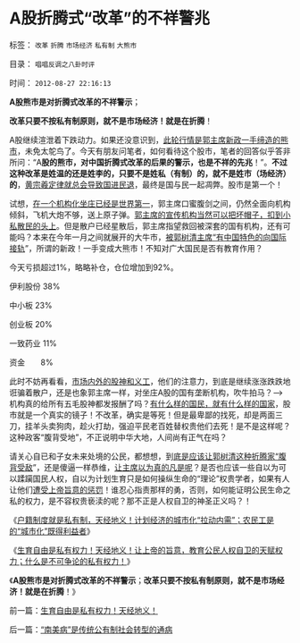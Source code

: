 # A股折腾式“改革”的不祥警兆

标签： `改革` `折腾` `市场经济` `私有制` `大熊市` 

目录： `唱唱反调之八卦时评`

时间： `2012-08-27 22:16:13`

**A股熊市是对折腾式改革的不祥警示**；

**改革只要不按私有制原则，就不是市场经济！就是在折腾**！

A股继续渲泄着下跌动力。如果还没意识到，[此轮行情是郭主席新政一手缔造的熊市](../../../2012/8/20/“建构不息，折腾不止”的新政.md)，未免太鸵鸟了。今天有朋友问笔者，如何看待这个股市，笔者的回答似乎答非所问：“A**股的熊市，对中国折腾式改革的后果的警示，也是不祥的先兆**！”。**不过这种改革是姓温的还是姓李的，只要不是姓私（有制）的，就不是姓市（场经济）的**，[黄宗羲定律就总会导致国进民退](../../../2012/8/24/黄宗羲定律的“凡是”.md)，最终是国与民一起凋弊。股市是第一个！

试想，[在一个机构化坐庄已经是世界第一](../../../2011/10/21/A股低迷为机构化“国进民退”还债.md)，郭主席口蜜腹剑之间，仍然全面向机构倾斜，飞机大炮不够，送上原子弹。[郭主席的宣传机构当然可以把坏帽子，扣到小私散民的头上](../../../2012/7/24/A股不缺钱，证监会全打跑了.md)。但是散户已经星散后，郭主席指望救回被深套的国有机构，还有可能吗？本来在今年一月之间就展开的大牛市，[被郭树清主席“有中国特色的向国际接轨](../../../2012/6/4/向国际接轨的中国特色.md)”，所谓的新政！一手变成大熊市！不知对广大国民是否有教育作用？

今天亏损超过1%，略略补仓，仓位增加到92%。

伊利股份 38%

中小板 23%

创业板 20%

一致药业 11%

资金　　8%

此时不妨再看看，[市场内外的股神和义工](../../../2012/8/22/您能够捂着良心说瞎话？.md)，他们的注意力，到底是继续涨涨跌跌地诳骗着散户，还是也象郭主席一样，对坐庄A股的国有垄断机构，吹牛拍马？——>机构真的给所有五毛股神都发报酬了吗？[有什么样的国民，就有什么样的国家](../../../2010/8/31/股民想赚钱就不能做“贪民”.md)，股市就是一个真实的镜子！不改革，确实是等死！但是最卑鄙的找死，却是两面三刀，挂羊头卖狗肉，趁火打劫，强迫平民老百姓替权贵他们去死！是不是这样呢？这种政客“腹背受地”，不正说明中华大地，人间尚有正气在吗？

请关心自已和子女未来处境的公民，都想想，到[底是应该让郭树清这种折腾家“腹背受敌](../../../2012/6/6/黄宗羲定律：行政的边际和基层部门的自利.md)”，还是傻逼一样恭维，[让主席以为真的凡是呢](../../../2012/8/24/黄宗羲定律的“凡是”.md)？是否也应该一些自以为可以蹂躏国民人权，自以为计划生育只是如何操纵生命的“理论”权贵学者，如果有人让他们[遭受上帝旨意的惩罚](../../../2010/12/24/为什么中国传统文化内斗不休？计划生育.md)！谁忍心指责那样的勇，否则，如何能证明公民生命之私的权力，是不容权贵亵渎的呢？那不正是人权自卫的神圣正义吗？！

《[户籍制度就是私有制，天经地义！计划经济的城市化“拉动内需”；农民工是的“城市化”既得利益者](../../../2012/8/27/户籍制度就是私有制，天经地义！.md)》

《[生育自由是私有权力！天经地义！让上帝的旨意，教育公民人权自卫的天赋权力；什么是不可争论的私有权力！](../../../2012/8/27/户籍制度就是私有制，天经地义！.md)》

《**A股熊市是对折腾式改革的不祥警示**；**改革只要不按私有制原则，就不是市场经济！就是在折腾**！》



前一篇：[生育自由是私有权力！天经地义！](../../../2012/8/27/生育自由是私有权力！天经地义！.md)

后一篇：[“南美病”是传统公有制社会转型的通病](../../../2012/8/28/“南美病”是传统公有制社会转型的通病.md)